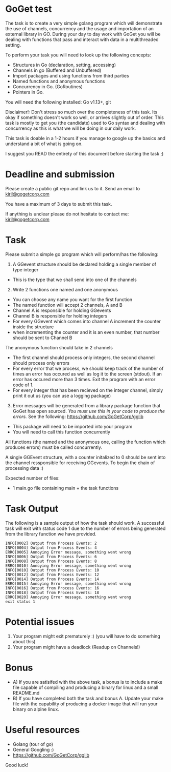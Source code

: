 # GoGet test

The task is to create a very simple golang program which will demonstrate the use of channels, concurrency and the usage and importation of an external library in GO.
During your day to day work with GoGet you will be dealing with functions that pass and interact with data in a multithreaded setting.

To perform your task you will need to look up the following concepts:
* Structures in Go (declaration, setting, accessing)
* Channels in go (Buffered and Unbuffered)
* Import packages and using functions from third parties
* Named functions and anonymous functions
* Concurrency in Go. (GoRoutines)
* Pointers in Go. 

You will need the following installed: Go v1.13+, git

Disclaimer!: Don't stress so much over the completeness of this task. Its okay if something doesn't work so well, or arrives slightly out of order. This task is mostly to get you (the candidate) used to Go syntax and dealing with 
concurrency as this is what we will be doing in our daily work. 

This task is doable in a 1-2 hours if you manage to google up the basics and understand a bit of what is going on.

I suggest you READ the entirety of this document before starting the task ;)

# Deadline and submission

Please create a public git repo and link us to it. Send an email to kiril@gogetcorp.com

You have a maximum of 3 days to submit this task.

If anything is unclear please do not hesitate to contact me: kiril@gogetcorp.com

# Task

Please submit a simple go program which will perform/has the following:

1. A GGevent structure should be declared holding a single member of type integer
* This is the type that we shall send into one of the channels

2. Write 2 functions one named and one anonymous
* You can choose any name you want for the first function
* The named function will accept 2 channels, A and B
* Channel A is responsible for holding GGevents
* Channel B is responsible for holding integers
* For every GGevent which comes into channel A increment the counter inside the structure
* when incrementing the counter and it is an even number, that number should be sent to Channel B

The anonymous function should take in 2 channels
* The first channel should process only integers, the second channel should process only errors
* For every error that we process, we should keep track of the number of times an error has occured as well as log it to the screen (stdout). If an error has occured more than 3 times. Exit the program with an error code of 1. 
* For every integer that has been recieved on the integer channel, simply print it out us (you can use a logging package)

3. Error messages will be generated from a library package function that GoGet has open sourced. 
*You must use this in your code to produce the errors.*
See the following: https://github.com/GoGetCorp/gglib
* This package will need to be imported into your program
* You will need to call this function concurrently

All functions (the named and the anonymous one, calling the function which produces errors) must be called concurrently.

A single GGEvent structure, with a counter initalized to 0 should be sent into the channel ressponsible for receiving GGevents. To begin the chain of processing data :)

Expected number of files:
* 1 main.go file containing main + the task functions

# Task Output

The following is a sample output of how the task should work.
A successful task will exit with status code 1 due to the number of errors being generated from the library function we have provided. 

```Sample output
INFO[0002] Output from Process Events: 2                
INFO[0004] Output from Process Events: 4                
ERRO[0005] Annoying Error message, something went wrong 
INFO[0006] Output from Process Events: 6                
INFO[0008] Output from Process Events: 8                
ERRO[0010] Annoying Error message, something went wrong 
INFO[0010] Output from Process Events: 10               
INFO[0012] Output from Process Events: 12               
INFO[0014] Output from Process Events: 14               
ERRO[0015] Annoying Error message, something went wrong 
INFO[0016] Output from Process Events: 16               
INFO[0018] Output from Process Events: 18               
ERRO[0020] Annoying Error message, something went wrong 
exit status 1
```

# Potential issues
1. Your program might exit prematurely :) (you will have to do somerhing about this)
2. Your program might have a deadlock (Readup on Channels!)

# Bonus
* A) If you are satisifed with the above task, a bonus is to include a make file capable of compiling and producing a binary for linux and a small README.md 
* B) If you have completed both the task and bonus A. Update your make file with the capability of producing a docker image that will run your binary on alpine linux.


# Useful resources
* Golang (tour of go)
* General Googling :)
* https://github.com/GoGetCorp/gglib

Good luck!
